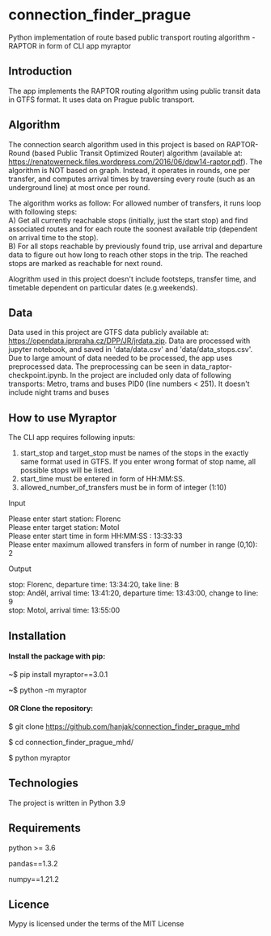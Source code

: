# connection_finder_prague
Python implementation of route based public transport routing algorithm - RAPTOR in form of CLI app myraptor

## Introduction
The  app implements the RAPTOR routing algorithm using public transit data in GTFS format. It uses data on Prague public transport.

## Algorithm
The connection search algorithm used in this project is based on RAPTOR-Round (based Public Transit Optimized Router) algorithm (available at: https://renatowerneck.files.wordpress.com/2016/06/dpw14-raptor.pdf). The algorithm is NOT based on graph.
Instead, it operates in rounds, one per transfer, and computes arrival times by traversing every route (such as an underground line) at most once per round.

The algorithm works as follow:
For allowed number of transfers, it runs loop with following steps:  
      A) Get all currently reachable stops (initially, just the start stop) and find associated routes and for each route the soonest available trip (dependent on              arrival time to the stop).  
      B) For all stops reachable by previously found trip, use arrival and departure data to figure out how long to reach other stops in the trip. The reached stops             are marked as reachable for next round.  

Alogrithm used in this project doesn't include footsteps, transfer time, and timetable dependent on particular dates (e.g.weekends).

## Data
Data used in this project are GTFS data publicly available at: https://opendata.iprpraha.cz/DPP/JR/jrdata.zip. Data are processed with jupyter notebook, and saved in 'data/data.csv' and 'data/data_stops.csv'. Due to large amount of data needed to be processed, the app uses preprocessed data. The preprocessing can be seen in 
data_raptor-checkpoint.ipynb.
In the project are included only data of following transports: Metro, trams and buses PID0 (line numbers < 251). It doesn't include night trams and buses

## How to use Myraptor
The CLI app requires following inputs:
1) start_stop and target_stop must be names of the stops in the exactly same format used in GTFS. If you enter wrong format of stop name, all possible stops will be listed. 
2) start_time must be entered in form of HH:MM:SS. 
3) allowed_number_of_transfers must be in form of integer (1:10)

Input

Please enter start station: Florenc  
Please enter target station: Motol  
Please enter start time in form HH:MM:SS   :   13:33:33  
Please enter maximum allowed transfers in form of number in range (0,10): 2  

Output

stop: Florenc,  departure time: 13:34:20,  take line: B  
stop: Anděl,  arrival time: 13:41:20,  departure time: 13:43:00,  change to line: 9  
stop: Motol,  arrival time: 13:55:00  

## Installation

#### Install the package with pip:

~$ pip install myraptor==3.0.1

~$ python -m myraptor

#### OR Clone the repository:
$ git clone https://github.com/hanjak/connection_finder_prague_mhd

$ cd connection_finder_prague_mhd/

$ python myraptor

## Technologies
The project is written in Python 3.9

## Requirements
python >= 3.6

pandas==1.3.2

numpy==1.21.2

## Licence
Mypy is licensed under the terms of the MIT License 
